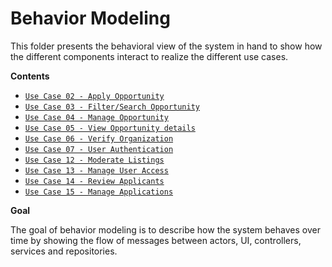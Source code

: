 # Behavior Modeling 

This folder presents the behavioral view of the system in hand to show how the different components interact to realize the different use cases. 

**Contents**
- [`Use Case 02 - Apply Opportunity`](UC02_apply_opportunity)
- [`Use Case 03 - Filter/Search Opportunity`](UC03_filter_search_opportunity)
- [`Use Case 04 - Manage Opportunity`](UC04_manage_opportunities)
-  [`Use Case 05 - View Opportunity details`](UC05_view_opportunity_details)
- [`Use Case 06 - Verify Organization`](UC06_verify_organization)
- [`Use Case 07 - User Authentication`](UC07_user_authentication)
- [`Use Case 12 - Moderate Listings`](UC-12-sequence-diagram.png)
- [`Use Case 13 - Manage User Access`](UC-13-sequence-diagram.png)
- [`Use Case 14 - Review Applicants`](UC-14-sequence-diagram.png)
- [`Use Case 15 - Manage Applications`](UC-15-sequence-diagram.png)


**Goal**

The goal of behavior modeling is to describe how the system behaves over time by showing the flow of messages between actors, UI, controllers, services and repositories. 
